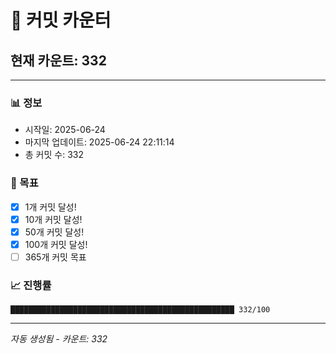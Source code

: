 # 🔢 커밋 카운터

## 현재 카운트: 332

---

### 📊 정보
- 시작일: 2025-06-24
- 마지막 업데이트: 2025-06-24 22:11:14
- 총 커밋 수: 332

### 🎯 목표
- [x] 1개 커밋 달성!
- [x] 10개 커밋 달성!
- [x] 50개 커밋 달성!
- [x] 100개 커밋 달성!
- [ ] 365개 커밋 목표

### 📈 진행률
```
██████████████████████████████████████████████████ 332/100
```

---
*자동 생성됨 - 카운트: 332*
